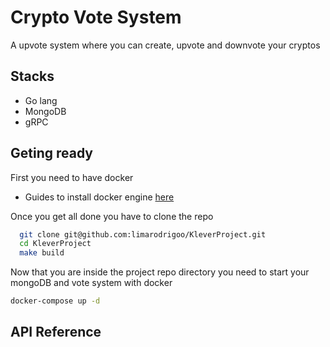 
# Crypto Vote System

A upvote system where you can create, upvote and downvote 
your cryptos



## Stacks

- Go lang
- MongoDB
- gRPC
## Geting ready

First you need to have docker

- Guides to install docker engine [here](https://docs.docker.com/engine/install/)

Once you get all done you have to clone the repo

```bash
  git clone git@github.com:limarodrigoo/KleverProject.git
  cd KleverProject 
  make build
```

Now that you are inside the project repo directory you need to start your mongoDB and vote system with docker

```bash
docker-compose up -d
```


## API Reference

